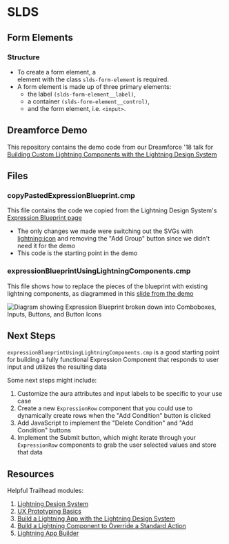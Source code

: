 # SLDS
## Form Elements
### Structure
* To create a form element, a <div> element with the class `slds-form-element` is required.
* A form element is made up of three primary elements: 
    * the label `(slds-form-element__label)`, 
    * a container `(slds-form-element__control)`, 
    * and the form element, i.e. `<input>`.



## Dreamforce Demo
This repository contains the demo code from our Dreamforce '18 talk for [Building Custom Lightning Components with the Lightning Design System](https://www.youtube.com/watch?v=-Ytt0HcbmxU)

## Files

### copyPastedExpressionBlueprint.cmp

This file contains the code we copied from the Lightning Design System's [Expression Blueprint page](https://lightningdesignsystem.com/components/expression/)
- The only changes we made were switching out the SVGs with [lightning:icon](https://developer.salesforce.com/docs/component-library/bundle/lightning:icon/example) and removing the "Add Group" button since we didn't need it for the demo
- This code is the starting point in the demo

### expressionBlueprintUsingLightningComponents.cmp

This file shows how to replace the pieces of the blueprint with existing lightning components, as diagrammed in this [slide from the demo](https://youtu.be/-Ytt0HcbmxU?t=671)

![Diagram showing Expression Blueprint broken down into Comboboxes, Inputs, Buttons, and Button Icons](/assets/ExpressionBrokenDown.png)

## Next Steps

`expressionBlueprintUsingLightningComponents.cmp` is a good starting point for building a fully functional Expression Component that responds to user input and utilizes the resulting data

Some next steps might include:
1. Customize the aura attributes and input labels to be specific to your use case
2. Create a new `ExpressionRow` component that you could use to dynamically create rows when the "Add Condition" button is clicked
3. Add JavaScript to implement the "Delete Condition" and "Add Condition" buttons
4. Implement the Submit button, which might iterate through your `ExpressionRow` components to grab the user selected values and store that data

## Resources

Helpful Trailhead modules:
1. [Lightning Design System](https://trailhead.salesforce.com/en/modules/lightning_design_system)
2. [UX Prototyping Basics](https://trailhead.salesforce.com/en/modules/ux-prototyping-basics)
3. [Build a Lightning App with the Lightning Design System](https://trailhead.salesforce.com/en/projects/slds-lightning-components-workshop)
4. [Build a Lightning Component to Override a Standard Action](https://trailhead.salesforce.com/en/projects/workshop-override-standard-action)
5. [Lightning App Builder](https://trailhead.salesforce.com/en/modules/lightning_app_builder)
